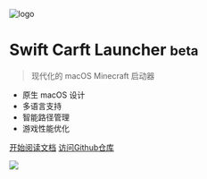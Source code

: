 <!-- _coverpage.md -->

![logo](/icon.png)

# Swift Carft Launcher <small>beta</small>

> 现代化的 macOS Minecraft 启动器

- 原生 macOS 设计
- 多语言支持
- 智能路径管理
- 游戏性能优化

[开始阅读文档](/README)
[访问Github仓库](https://github.com/suhang12332/Swift-Craft-Launcher)

![](/background.png)